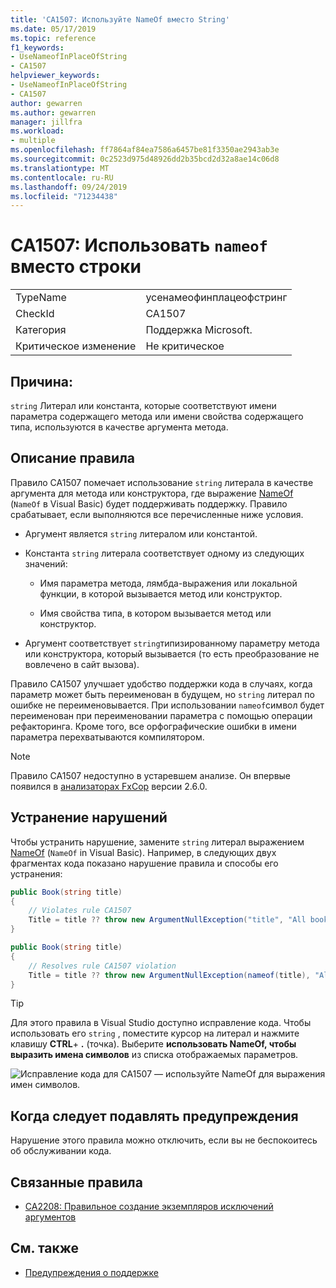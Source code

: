 ```yaml
---
title: 'CA1507: Используйте NameOf вместо String'
ms.date: 05/17/2019
ms.topic: reference
f1_keywords:
- UseNameofInPlaceOfString
- CA1507
helpviewer_keywords:
- UseNameofInPlaceOfString
- CA1507
author: gewarren
ms.author: gewarren
manager: jillfra
ms.workload:
- multiple
ms.openlocfilehash: ff7864af84ea7586a6457be81f3350ae2943ab3e
ms.sourcegitcommit: 0c2523d975d48926dd2b35bcd2d32a8ae14c06d8
ms.translationtype: MT
ms.contentlocale: ru-RU
ms.lasthandoff: 09/24/2019
ms.locfileid: "71234438"
---
```

# <a name="ca1507-use-nameof-in-place-of-string"></a>CA1507: Использовать `nameof` вместо строки

|||
|-|-|
|TypeName|усенамеофинплацеофстринг|
|CheckId|CA1507|
|Категория|Поддержка Microsoft.|
|Критическое изменение|Не критическое|

## <a name="cause"></a>Причина:

`string` Литерал или константа, которые соответствуют имени параметра содержащего метода или имени свойства содержащего типа, используются в качестве аргумента метода.

## <a name="rule-description"></a>Описание правила

Правило CA1507 помечает использование `string` литерала в качестве аргумента для метода или конструктора, где выражение [NameOf](/dotnet/csharp/language-reference/keywords/nameof) (`NameOf` в Visual Basic) будет поддерживать поддержку. Правило срабатывает, если выполняются все перечисленные ниже условия.

- Аргумент является `string` литералом или константой.

- Константа `string` литерала соответствует одному из следующих значений:

  - Имя параметра метода, лямбда-выражения или локальной функции, в которой вызывается метод или конструктор.

  - Имя свойства типа, в котором вызывается метод или конструктор.

- Аргумент соответствует `string`типизированному параметру метода или конструктора, который вызывается (то есть преобразование не вовлечено в сайт вызова).

Правило CA1507 улучшает удобство поддержки кода в случаях, когда параметр может быть переименован в будущем, но `string` литерал по ошибке не переименовывается. При использовании `nameof`символ будет переименован при переименовании параметра с помощью операции рефакторинга. Кроме того, все орфографические ошибки в имени параметра перехватываются компилятором.

> [!NOTE]
> Правило CA1507 недоступно в устаревшем анализе. Он впервые появился в [анализаторах FxCop](https://www.nuget.org/packages/Microsoft.CodeAnalysis.FxCopAnalyzers) версии 2.6.0.

## <a name="how-to-fix-violations"></a>Устранение нарушений

Чтобы устранить нарушение, замените `string` литерал выражением [NameOf](/dotnet/csharp/language-reference/keywords/nameof) (`NameOf` in Visual Basic). Например, в следующих двух фрагментах кода показано нарушение правила и способы его устранения:

```csharp
public Book(string title)
{
    // Violates rule CA1507
    Title = title ?? throw new ArgumentNullException("title", "All books must have a title.");
}
```

```csharp
public Book(string title)
{
    // Resolves rule CA1507 violation
    Title = title ?? throw new ArgumentNullException(nameof(title), "All books must have a title.");
}
```

> [!TIP]
> Для этого правила в Visual Studio доступно исправление кода. Чтобы использовать его `string` , поместите курсор на литерал и нажмите клавишу **CTRL**+ **.** (точка). Выберите **использовать NameOf, чтобы выразить имена символов** из списка отображаемых параметров.
>
> ![Исправление кода для CA1507 — используйте NameOf для выражения имен символов.](media/ca1507-code-fix.PNG)

## <a name="when-to-suppress-warnings"></a>Когда следует подавлять предупреждения

Нарушение этого правила можно отключить, если вы не беспокоитесь об обслуживании кода.

## <a name="related-rules"></a>Связанные правила

- [CA2208: Правильное создание экземпляров исключений аргументов](ca2208-instantiate-argument-exceptions-correctly.md)

## <a name="see-also"></a>См. также

- [Предупреждения о поддержке](../code-quality/maintainability-warnings.md)
